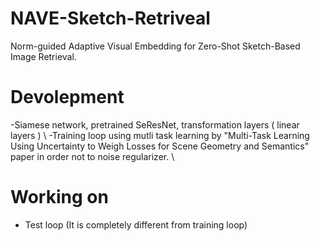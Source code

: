 # NAVE-Sketch-Retriveal
Norm-guided Adaptive Visual Embedding for Zero-Shot Sketch-Based Image Retrieval.
# Devolepment
-Siamese network, pretrained SeResNet, transformation layers ( linear layers ) \\
-Training loop using mutli task learning by "Multi-Task Learning Using Uncertainty to Weigh Losses for Scene Geometry and Semantics" paper in order not 
to noise regularizer. \\
# Working on
- Test loop (It is completely different from training loop)
